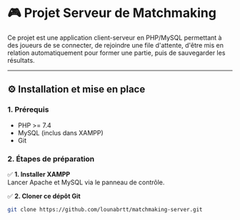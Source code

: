 # 🎮 Projet Serveur de Matchmaking

Ce projet est une application client-serveur en PHP/MySQL permettant à des joueurs de se connecter, de rejoindre une file d'attente, d'être mis en relation automatiquement pour former une partie, puis de sauvegarder les résultats.

---

## ⚙️ Installation et mise en place

### 1. Prérequis
- PHP >= 7.4
- MySQL (inclus dans XAMPP)
- Git

### 2. Étapes de préparation

✅ **1. Installer XAMPP**  
Lancer Apache et MySQL via le panneau de contrôle.

✅ **2. Cloner ce dépôt Git**  
```bash
git clone https://github.com/lounabrtt/matchmaking-server.git
